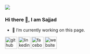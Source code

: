 ![](https://media-exp1.licdn.com/dms/image/C5616AQGMrnp_pqY5ow/profile-displaybackgroundimage-shrink_200_800/0/1642771803481?e=2147483647&v=beta&t=fZCSV1f34ThekMShzxB_w08vepQEQFYm9_nJyyll-hs)

### Hi there 👋, I am Sajjad


- 🔭 I’m currently working on this page. 


[<img src='https://cdn.jsdelivr.net/npm/simple-icons@3.0.1/icons/github.svg' alt='github' height='40'>](https://github.com/https://github.com/sajjadbhuiyan)  [<img src='https://cdn.jsdelivr.net/npm/simple-icons@3.0.1/icons/linkedin.svg' alt='linkedin' height='40'>](https://www.linkedin.com/in/https://www.linkedin.com/in/md-sajjad-bhuiyan-taki//)  [<img src='https://cdn.jsdelivr.net/npm/simple-icons@3.0.1/icons/facebook.svg' alt='facebook' height='40'>](https://www.facebook.com/https://www.facebook.com/profile.php?id=100016734583853)  [<img src='https://cdn.jsdelivr.net/npm/simple-icons@3.0.1/icons/icloud.svg' alt='website' height='40'>](https://sajjad.vercel.app/)  

